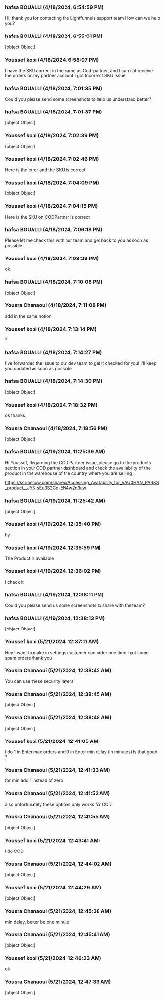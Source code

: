 ### hafsa BOUALLI (4/18/2024, 6:54:59 PM)

Hi, thank you for contacting the Lightfunnels support team
How can we help you?

### hafsa BOUALLI (4/18/2024, 6:55:01 PM)

[object Object]

### Youssef kobi (4/18/2024, 6:58:07 PM)

I have the SKU correct in the same as Cod-partner, and I can not receive the orders on my partner account I got Incorrect SKU Issue

### hafsa BOUALLI (4/18/2024, 7:01:35 PM)

Could you please send some screenshots to help us understand better?

### hafsa BOUALLI (4/18/2024, 7:01:37 PM)

[object Object]

### Youssef kobi (4/18/2024, 7:02:39 PM)

[object Object]

### Youssef kobi (4/18/2024, 7:02:46 PM)

Here is the error and the SKU is correct

### Youssef kobi (4/18/2024, 7:04:09 PM)

[object Object]

### Youssef kobi (4/18/2024, 7:04:15 PM)

Here is the SKU on CODPartner is correct

### hafsa BOUALLI (4/18/2024, 7:06:18 PM)

Please let me check this with our team and get back to you as soon as possible

### Youssef kobi (4/18/2024, 7:08:29 PM)

ok

### hafsa BOUALLI (4/18/2024, 7:10:08 PM)

[object Object]

### Yousra Chanaoui (4/18/2024, 7:11:08 PM)

add in the same notion

### Youssef kobi (4/18/2024, 7:13:14 PM)

?

### hafsa BOUALLI (4/18/2024, 7:14:27 PM)

I've forwarded the issue to our dev team to get it checked for you! I'll keep you updated as soon as possible

### hafsa BOUALLI (4/18/2024, 7:14:30 PM)

[object Object]

### Youssef kobi (4/18/2024, 7:18:32 PM)

ok thanks

### Yousra Chanaoui (4/18/2024, 7:18:56 PM)

[object Object]

### hafsa BOUALLI (4/19/2024, 11:25:39 AM)

Hi Youssef,
Regarding the COD Partner issue, please go to the products section in your COD partner dashboard and check the availability of the product in the warehouse of the country where you are selling

https://scribehow.com/shared/Accessing_Availability_for_VAUGHAN_PARKS_product__JY3-sEu3S2Co-EN4w2n3cw

### hafsa BOUALLI (4/19/2024, 11:25:42 AM)

[object Object]

### Youssef kobi (4/19/2024, 12:35:40 PM)

hy

### Youssef kobi (4/19/2024, 12:35:59 PM)

The Product is available

### Youssef kobi (4/19/2024, 12:36:02 PM)

I check it

### hafsa BOUALLI (4/19/2024, 12:38:11 PM)

Could you please send us some screenshots to share with the team?

### hafsa BOUALLI (4/19/2024, 12:38:13 PM)

[object Object]

### Youssef kobi (5/21/2024, 12:37:11 AM)

Hey I want to make in settings customer can order one time i got some spam orders thank you

### Yousra Chanaoui (5/21/2024, 12:38:42 AM)

You can use these security layers

### Yousra Chanaoui (5/21/2024, 12:38:45 AM)

[object Object]

### Yousra Chanaoui (5/21/2024, 12:38:48 AM)

[object Object]

### Youssef kobi (5/21/2024, 12:41:05 AM)

I do 1 in Enter max orders
 and 0 in Enter min delay (in minutes)
 Is that good ?

### Yousra Chanaoui (5/21/2024, 12:41:33 AM)

for min add 1 instead of zero

### Yousra Chanaoui (5/21/2024, 12:41:52 AM)

also unfortunately these options only works for COD

### Yousra Chanaoui (5/21/2024, 12:41:55 AM)

[object Object]

### Youssef kobi (5/21/2024, 12:43:41 AM)

I do COD

### Yousra Chanaoui (5/21/2024, 12:44:02 AM)

[object Object]

### Youssef kobi (5/21/2024, 12:44:29 AM)

[object Object]

### Yousra Chanaoui (5/21/2024, 12:45:38 AM)

min delay, better be one minute

### Yousra Chanaoui (5/21/2024, 12:45:41 AM)

[object Object]

### Youssef kobi (5/21/2024, 12:46:23 AM)

ok

### Yousra Chanaoui (5/21/2024, 12:47:33 AM)

[object Object]
